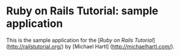 
# Ruby on Rails Tutorial: sample application 

This is the sample application for 
the [*Ruby on Rails Tutorial*] (http://railstutorial.org/)
by [Michael Hartl] (http://michaelhartl.com/).
